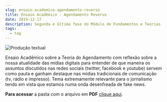 ```yaml
---
slug: ensaio-academico-agendamento-reverso
title: Ensaio Acadêmico - Agendamento Reverso
date: 2019-12-17
description: Segunda e última fase do Módulo de Fundamentos e Teorias
tags:
  - tag
---
```


![Produção textual](/images/upload/producao-textual.jpg "Produção textual")

Ensaio Acadêmico sobre a Teoria do Agendamento com reflexão sobre a nossa atualidade das mídias digitais para entender de que maneira os assuntos discutidos nas redes sociais (twitter, facebook e youtube) servem como pauta e ganham destaque nas mídias tradicionais de comunicação (tv, rádio e impresso). Tema extremamente relevante para o jornalismo tendo em vista que estamos numa onda desenfreada de fake news.

**Para acessar** a pasta com o arquivo em **PDF** [clique aqui](https://drive.google.com/file/d/1_orSdz8BLByutW5LR75LJp-PtxyBHTll/view).
